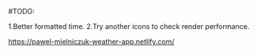 #TODO:

  1.Better formatted time.
  2.Try another icons to check render performance.


https://pawel-mielniczuk-weather-app.netlify.com/
